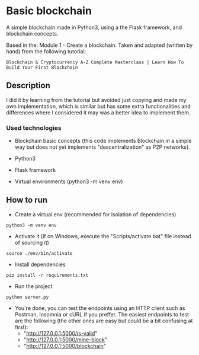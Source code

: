 # Basic blockchain

A simple blockchain made in Python3, using a the Flask framework, and blockchain concepts.

Based in the: Module 1 - Create a blockchain. Taken and adapted (written by hand) from the following tutorial:

```
Blockchain & Cryptocurrency A-Z Complete Masterclass | Learn How To Build Your First Blockchain
```

## Description

I did it by learning from the tutorial but avoided just copying and made my own implementation, which is similar but has some extra functionalities and differences where I considered it may was a better idea to implement them.

### Used technologies

* Blockchain basic concepts (this code implements Blockchain in a simple way but does not yet implements "descentralization" as P2P networks).

* Python3

* Flask framework

* Virtual environments (python3 -m venv env)

## How to run

* Create a virtual env (recommended for isolation of dependencies)
```
python3 -m venv env
```

* Activate it (if on Windows, execute the "Scripts/activate.bat" file instead of sourcing it)
```
source ./env/bin/activate
```

* Install dependencies
```
pip install -r requirements.txt
```

* Run the project
```
python server.py
```

* You're done, you can test the endpoints using an HTTP client such as Postman, Insomnia or cURL if you preffer. The easiest endpoints to test are the following (the other ones are easy but could be a bit confusing at first):
    * "http://127.0.0.1:5000/is-valid"
    * "http://127.0.0.1:5000/mine-block"
    * "http://127.0.0.1:5000/blockchain"
